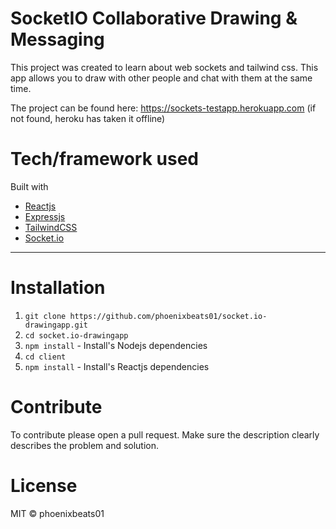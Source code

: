 # SocketIO Collaborative Drawing & Messaging #
This project was created to learn about web sockets and tailwind css. This app allows you to draw with other people and chat with them at the same time. 

The project can be found here: https://sockets-testapp.herokuapp.com (if not found, heroku has taken it offline)

# Tech/framework used #
Built with

  * [Reactjs](https://reactjs.org)
  * [Expressjs](https://expressjs.com)
  * [TailwindCSS](https://https://tailwindcss.com/)
  * [Socket.io](https://socket.io/)
  
- - - -  
    
# Installation #
  1. `git clone https://github.com/phoenixbeats01/socket.io-drawingapp.git`
  2. `cd socket.io-drawingapp`
  3. `npm install` - Install's Nodejs dependencies
  4. `cd client` 
  5. `npm install` - Install's Reactjs dependencies
  
# Contribute #
To contribute please open a pull request. Make sure the description clearly describes the problem and solution.
 
# License #
MIT © phoenixbeats01
